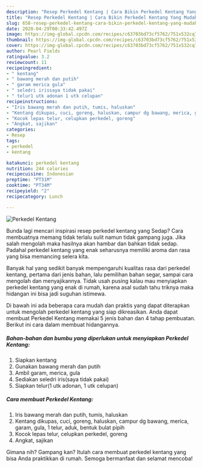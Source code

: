 ```yaml
---
description: "Resep Perkedel Kentang | Cara Bikin Perkedel Kentang Yang Mudah Dan Praktis"
title: "Resep Perkedel Kentang | Cara Bikin Perkedel Kentang Yang Mudah Dan Praktis"
slug: 658-resep-perkedel-kentang-cara-bikin-perkedel-kentang-yang-mudah-dan-praktis
date: 2020-04-29T00:33:42.497Z
image: https://img-global.cpcdn.com/recipes/c63703bd73cf5762/751x532cq70/perkedel-kentang-foto-resep-utama.jpg
thumbnail: https://img-global.cpcdn.com/recipes/c63703bd73cf5762/751x532cq70/perkedel-kentang-foto-resep-utama.jpg
cover: https://img-global.cpcdn.com/recipes/c63703bd73cf5762/751x532cq70/perkedel-kentang-foto-resep-utama.jpg
author: Pearl Fields
ratingvalue: 3.2
reviewcount: 11
recipeingredient:
- " kentang"
- " bawang merah dan putih"
- " garam merica gula"
- " seledri irissaya tidak pakai"
- " telur1 utk adonan 1 utk celupan"
recipeinstructions:
- "Iris bawang merah dan putih, tumis, haluskan"
- "Kentang dikupas, cuci, goreng, haluskan, campur dg bawang, merica, garam, gula, 1 telur, aduk, bentuk bulat pipih"
- "Kocok lepas telur, celupkan perkedel, goreng"
- "Angkat, sajikan"
categories:
- Resep
tags:
- perkedel
- kentang

katakunci: perkedel kentang 
nutrition: 244 calories
recipecuisine: Indonesian
preptime: "PT31M"
cooktime: "PT34M"
recipeyield: "2"
recipecategory: Lunch

---
```



![Perkedel Kentang](https://img-global.cpcdn.com/recipes/c63703bd73cf5762/751x532cq70/perkedel-kentang-foto-resep-utama.jpg)

Bunda lagi mencari inspirasi resep perkedel kentang yang Sedap? Cara membuatnya memang tidak terlalu sulit namun tidak gampang juga. Jika salah mengolah maka hasilnya akan hambar dan bahkan tidak sedap. Padahal perkedel kentang yang enak seharusnya memiliki aroma dan rasa yang bisa memancing selera kita.

Banyak hal yang sedikit banyak mempengaruhi kualitas rasa dari perkedel kentang, pertama dari jenis bahan, lalu pemilihan bahan segar, sampai cara mengolah dan menyajikannya. Tidak usah pusing kalau mau menyiapkan perkedel kentang yang enak di rumah, karena asal sudah tahu triknya maka hidangan ini bisa jadi suguhan istimewa.




Di bawah ini ada beberapa cara mudah dan praktis yang dapat diterapkan untuk mengolah perkedel kentang yang siap dikreasikan. Anda dapat membuat Perkedel Kentang memakai 5 jenis bahan dan 4 tahap pembuatan. Berikut ini cara dalam membuat hidangannya.

<!--inarticleads1-->

##### Bahan-bahan dan bumbu yang diperlukan untuk menyiapkan Perkedel Kentang:

1. Siapkan  kentang
1. Gunakan  bawang merah dan putih
1. Ambil  garam, merica, gula
1. Sediakan  seledri iris(saya tidak pakai)
1. Siapkan  telur(1 utk adonan, 1 utk celupan)




<!--inarticleads2-->

##### Cara membuat Perkedel Kentang:

1. Iris bawang merah dan putih, tumis, haluskan
1. Kentang dikupas, cuci, goreng, haluskan, campur dg bawang, merica, garam, gula, 1 telur, aduk, bentuk bulat pipih
1. Kocok lepas telur, celupkan perkedel, goreng
1. Angkat, sajikan




Gimana nih? Gampang kan? Itulah cara membuat perkedel kentang yang bisa Anda praktikkan di rumah. Semoga bermanfaat dan selamat mencoba!
